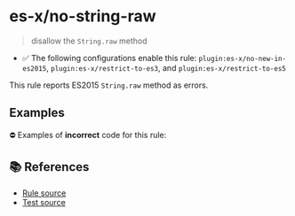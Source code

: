 # es-x/no-string-raw
> disallow the `String.raw` method

- ✅ The following configurations enable this rule: `plugin:es-x/no-new-in-es2015`, `plugin:es-x/restrict-to-es3`, and `plugin:es-x/restrict-to-es5`

This rule reports ES2015 `String.raw` method as errors.

## Examples

⛔ Examples of **incorrect** code for this rule:

<eslint-playground type="bad" code="/*eslint es-x/no-string-raw: error */
const pattern = String.raw`[\w_$]+`
" />

## 📚 References

- [Rule source](https://github.com/ota-meshi/eslint-plugin-es-x/blob/v5.0.0/lib/rules/no-string-raw.js)
- [Test source](https://github.com/ota-meshi/eslint-plugin-es-x/blob/v5.0.0/tests/lib/rules/no-string-raw.js)
